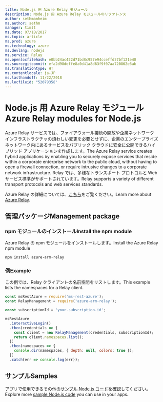 ```yaml
---
title: Node.js 用 Azure Relay モジュール
description: Node.js 用 Azure Relay モジュールのリファレンス
author: sethmanheim
ms.author: sethm
manager: timlt
ms.date: 07/18/2017
ms.topic: article
ms.prod: azure
ms.technology: azure
ms.devlang: nodejs
ms.service: Relay
ms.openlocfilehash: e0bb24ac422d71bd8c957e94cceffd57bf121e48
ms.sourcegitcommit: efa2d98deffe8a0d41a8d63f9f07aa720862e6ab
ms.translationtype: HT
ms.contentlocale: ja-JP
ms.lasthandoff: 11/22/2018
ms.locfileid: "52079358"
---
```

# <a name="azure-relay-modules-for-nodejs"></a><span data-ttu-id="7629d-103">Node.js 用 Azure Relay モジュール</span><span class="sxs-lookup"><span data-stu-id="7629d-103">Azure Relay modules for Node.js</span></span>

<span data-ttu-id="7629d-104">Azure Relay サービスでは、ファイアウォール接続の開放や企業ネットワーク インフラストラクチャの煩わしい変更を必要とせずに、企業のエンタープライズ ネットワーク内にあるサービスをパブリック クラウドに安全に公開できるハイブリッド アプリケーションを作成します。</span><span class="sxs-lookup"><span data-stu-id="7629d-104">The Azure Relay service creates hybrid applications by enabling you to securely expose services that reside within a corporate enterprise network to the public cloud, without having to open a firewall connection, or require intrusive changes to a corporate network infrastructure.</span></span> <span data-ttu-id="7629d-105">Relay では、多様なトランスポート プロトコルと Web サービス標準がサポートされています。</span><span class="sxs-lookup"><span data-stu-id="7629d-105">Relay supports a variety of different transport protocols and web services standards.</span></span>

<span data-ttu-id="7629d-106">Azure Relay の詳細については、[こちら](https://docs.microsoft.com/azure/service-bus-relay/relay-what-is-it)をご覧ください。</span><span class="sxs-lookup"><span data-stu-id="7629d-106">Learn more about [Azure Relay](https://docs.microsoft.com/azure/service-bus-relay/relay-what-is-it).</span></span>

## <a name="management-package"></a><span data-ttu-id="7629d-107">管理パッケージ</span><span class="sxs-lookup"><span data-stu-id="7629d-107">Management package</span></span>

### <a name="install-the-npm-module"></a><span data-ttu-id="7629d-108">npm モジュールのインストール</span><span class="sxs-lookup"><span data-stu-id="7629d-108">Install the npm module</span></span>

<span data-ttu-id="7629d-109">Azure Relay の npm モジュールをインストールします。</span><span class="sxs-lookup"><span data-stu-id="7629d-109">Install the Azure Relay npm module</span></span>

```bash
npm install azure-arm-relay
```

### <a name="example"></a><span data-ttu-id="7629d-110">例</span><span class="sxs-lookup"><span data-stu-id="7629d-110">Example</span></span>

<span data-ttu-id="7629d-111">この例では、Relay クライアントの名前空間をリストします。</span><span class="sxs-lookup"><span data-stu-id="7629d-111">This example lists the namespaces for a Relay client.</span></span>

```javascript
const msRestAzure = require('ms-rest-azure');
const RelayManagement = require('azure-arm-relay');

const subscriptionId = 'your-subscription-id';

msRestAzure
  .interactiveLogin()
  .then(credentials => {
    const client = new RelayManagement(credentials, subscriptionId);
    return client.namespaces.list();
  })
  .then(namespaces => {
    console.dir(namespaces, { depth: null, colors: true });
  })
  .catch(err => console.log(err));
```

## <a name="samples"></a><span data-ttu-id="7629d-112">サンプル</span><span class="sxs-lookup"><span data-stu-id="7629d-112">Samples</span></span>

<span data-ttu-id="7629d-113">アプリで使用できるその他の[サンプル Node.js コード](https://azure.microsoft.com/resources/samples/?platform=nodejs)を確認してください。</span><span class="sxs-lookup"><span data-stu-id="7629d-113">Explore more [sample Node.js code](https://azure.microsoft.com/resources/samples/?platform=nodejs) you can use in your apps.</span></span>
